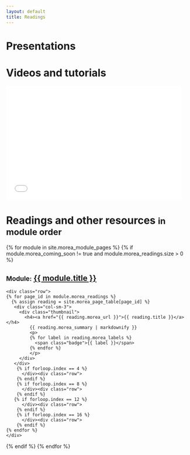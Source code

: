 ```yaml
---
layout: default
title: Readings
---
```


<div class="container">
  <h1>Presentations</h1>
</div>

<div class="section-background-1">
  <div class="container">
   <div class="row">
     <div class="col-sm-4">
        <script async class="speakerdeck-embed" data-id="3336d38017de01329f66460735b58e3e"
          data-ratio="1.33333333333333" src="//speakerdeck.com/assets/embed.js"></script>
     </div>
     <div class="col-sm-4">
        <script async class="speakerdeck-embed" data-id="21b7703da5a44d42925e6a5212367be9"
          data-ratio="1.33333333333333" src="//speakerdeck.com/assets/embed.js"></script>
     </div>
   </div>
 </div>
</div>

<div class="container">
  <h1>Videos and tutorials</h1>
</div>

<div class="row">
  <div class="container">
    <div class="col-md-10">
         <div class="embed-responsive embed-responsive-16by9">
           <iframe width="480" height="310" class="embed-responsive-item" src="//www.youtube.com/embed/9lH-RG5OtkY" frameborder="0" allowfullscreen></iframe>
         </div>
    </div>
  </div>
</div>

<div class="container">
  <h1>Readings and other resources <small>in module order</small></h1>
</div>

{% for module in site.morea_module_pages %}
{% if module.morea_coming_soon != true and module.morea_readings.size > 0 %}
<div class="{% cycle 'section-background-1', 'section-background-2' %}">
  <div class="container">
    <h2><small>Module:</small> <a href="{{ site.baseurl }}{{ module.module_page.url }}">{{ module.title }}</a></h2>

    <div class="row">
    {% for page_id in module.morea_readings %}
      {% assign reading = site.morea_page_table[page_id] %}
       <div class="col-sm-3">
         <div class="thumbnail">
           <h4><a href="{{ reading.morea_url }}">{{ reading.title }}</a></h4>
             {{ reading.morea_summary | markdownify }}
             <p>
             {% for label in reading.morea_labels %}
               <span class="badge">{{ label }}</span>
             {% endfor %}
             </p>
         </div>
       </div>
        {% if forloop.index == 4 %}
          </div><div class="row">
        {% endif %}
        {% if forloop.index == 8 %}
          </div><div class="row">
        {% endif %}
       {% if forloop.index == 12 %}
          </div><div class="row">
        {% endif %}
        {% if forloop.index == 16 %}
          </div><div class="row">
        {% endif %}
    {% endfor %}
    </div>
  </div>
</div>
{% endif %}
{% endfor %}
